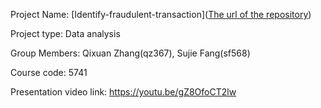 Project Name: [Identify-fraudulent-transaction]([The url of the repository](https://github.com/QixuanZhang-Cornell/Identify-fraudulent-transaction))

Project type: Data analysis

Group Members: Qixuan Zhang(qz367), Sujie Fang(sf568)

Course code: 5741

Presentation video link: https://youtu.be/gZ8OfoCT2lw

